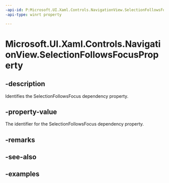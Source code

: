 ```yaml
---
-api-id: P:Microsoft.UI.Xaml.Controls.NavigationView.SelectionFollowsFocusProperty
-api-type: winrt property

---
```

<!-- Property syntax.
public DependencyProperty SelectionFollowsFocusProperty { get; }
-->

# Microsoft.UI.Xaml.Controls.NavigationView.SelectionFollowsFocusProperty


## -description

Identifies the SelectionFollowsFocus dependency property.


## -property-value

The identifier for the SelectionFollowsFocus dependency property.


## -remarks


## -see-also


## -examples


